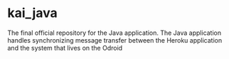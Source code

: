 # kai_java
The final official repository for the Java application. The Java application handles synchronizing message transfer between the Heroku application and the system that lives on the Odroid
